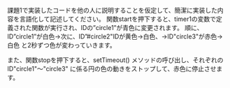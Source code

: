 課題1で実装したコードを他の人に説明することを仮定して、簡潔に実装した内容を言語化して記述してください。
関数startを押下すると、timer1の変数で定義された関数が実行され、IDの”circle1”が青色に変更されます。
順に、
ID”circle1”が白色→次に、ID”#circle2"IDが黄色→白色、→ID"circle3"が赤色→白色
と2秒ずつ色が変わっていきます。

また、関数stopを押下すると、setTimeout() メソッドの呼び出し、それぞれのID"circle1"～"circle3"
に係る円の色の動きをストップして、赤色に停止させます。

